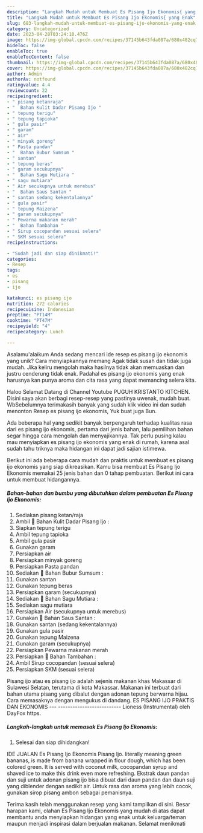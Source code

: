 ```yaml
---
description: "Langkah Mudah untuk Membuat Es Pisang Ijo Ekonomis{ yang Enak"
title: "Langkah Mudah untuk Membuat Es Pisang Ijo Ekonomis{ yang Enak"
slug: 683-langkah-mudah-untuk-membuat-es-pisang-ijo-ekonomis-yang-enak
category: Uncategorized
date: 2023-04-28T03:24:10.476Z
image: https://img-global.cpcdn.com/recipes/37145b643fda087a/680x482cq70/es-pisang-ijo-ekonomis-foto-resep-utama.jpg
hideToc: false
enableToc: true
enableTocContent: false
thumbnail: https://img-global.cpcdn.com/recipes/37145b643fda087a/680x482cq70/es-pisang-ijo-ekonomis-foto-resep-utama.jpg
cover: https://img-global.cpcdn.com/recipes/37145b643fda087a/680x482cq70/es-pisang-ijo-ekonomis-foto-resep-utama.jpg
author: Admin
authorAv: notfound
ratingvalue: 4.4
reviewcount: 22
recipeingredient:
- " pisang ketanraja"
- "  Bahan Kulit Dadar Pisang Ijo "
- " tepung terigu"
- " tepung tapioka"
- " gula pasir"
- " garam"
- " air"
- " minyak goreng"
- " Pasta pandan"
- "  Bahan Bubur Sumsum "
- " santan"
- " tepung beras"
- " garam secukupnya"
- "  Bahan Sagu Mutiara "
- " sagu mutiara"
- " Air secukupnya untuk merebus"
- "  Bahan Saus Santan "
- " santan sedang kekentalannya"
- " gula pasir"
- " tepung Maizena"
- " garam secukupnya"
- " Pewarna makanan merah"
- "  Bahan Tambahan "
- " Sirup cocopandan sesuai selera"
- " SKM sesuai selera"
recipeinstructions:

- "Sudah jadi dan siap dinikmati!"
categories:
- Resep
tags:
- es
- pisang
- ijo

katakunci: es pisang ijo 
nutrition: 272 calories
recipecuisine: Indonesian
preptime: "PT14M"
cooktime: "PT47M"
recipeyield: "4"
recipecategory: Lunch

---
```



Asalamu'alaikum Anda sedang mencari ide resep es pisang ijo ekonomis yang unik? Cara menyiapkannya memang Agak tidak susah dan tidak juga mudah. Jika keliru mengolah maka hasilnya tidak akan memuaskan dan justru cenderung tidak enak. Padahal es pisang ijo ekonomis yang enak harusnya kan punya aroma dan cita rasa yang dapat memancing selera kita.


Haloo Selamat Datang di Channel Youtube PUGUH KRISTANTO KITCHEN. Disini saya akan berbagi resep-resep yang pastinya uwenak, mudah buat. WbSebelumnya terimakasih banyak yang sudah klik video ini dan sudah menonton Resep es pisang ijo ekonomis, Yuk buat juga Bun.

Ada beberapa hal yang sedikit banyak berpengaruh terhadap kualitas rasa dari es pisang ijo ekonomis, pertama dari jenis bahan, lalu pemilihan bahan segar hingga cara mengolah dan menyajikannya. Tak perlu pusing kalau mau menyiapkan es pisang ijo ekonomis yang enak di rumah, karena asal sudah tahu triknya maka hidangan ini dapat jadi sajian istimewa.


Berikut ini ada beberapa cara mudah dan praktis untuk membuat es pisang ijo ekonomis yang siap dikreasikan. Kamu bisa membuat Es Pisang Ijo Ekonomis memakai 25 jenis bahan dan 0 tahap pembuatan. Berikut ini cara untuk membuat hidangannya.

<!--inarticleads1-->

##### Bahan-bahan dan bumbu yang dibutuhkan dalam pembuatan Es Pisang Ijo Ekonomis:

1. Sediakan  pisang ketan/raja
1. Ambil  🍒 Bahan Kulit Dadar Pisang Ijo :
1. Siapkan  tepung terigu
1. Ambil  tepung tapioka
1. Ambil  gula pasir
1. Gunakan  garam
1. Persiapkan  air
1. Persiapkan  minyak goreng
1. Persiapkan  Pasta pandan
1. Sediakan  🍒 Bahan Bubur Sumsum :
1. Gunakan  santan
1. Gunakan  tepung beras
1. Persiapkan  garam (secukupnya)
1. Sediakan  🍒 Bahan Sagu Mutiara :
1. Sediakan  sagu mutiara
1. Persiapkan  Air (secukupnya untuk merebus)
1. Gunakan  🍒 Bahan Saus Santan :
1. Gunakan  santan (sedang kekentalannya)
1. Gunakan  gula pasir
1. Gunakan  tepung Maizena
1. Gunakan  garam (secukupnya)
1. Persiapkan  Pewarna makanan merah
1. Persiapkan  🍒 Bahan Tambahan :
1. Ambil  Sirup cocopandan (sesuai selera)
1. Persiapkan  SKM (sesuai selera)


Pisang ijo atau es pisang ijo adalah sejenis makanan khas Makassar di Sulawesi Selatan, terutama di kota Makassar. Makanan ini terbuat dari bahan utama pisang yang dibalut dengan adonan tepung berwarna hijau. Cara memasaknya dengan mengukus di dandang. ES PISANG IJO PRAKTIS DAN EKONOMIS --- -------------------------- Lioness (Instrumental) oleh DayFox https. 

<!--inarticleads2-->

##### Langkah-langkah untuk memasak Es Pisang Ijo Ekonomis:


1. Selesai dan siap dihidangkan!

IDE JUALAN Es Pisang Ijo Ekonomis Pisang Ijo. literally meaning green bananas, is made from banana wrapped in flour dough, which has been colored green. It is served with coconut milk, cocopandan syrup and shaved ice to make this drink even more refreshing. Ekstrak daun pandan dan suji untuk adonan pisang ijo bisa dibuat dari daun pandan dan daun suji yang diblender dengan sedikit air. Untuk rasa dan aroma yang lebih cocok, gunakan sirop pisang ambon sebagai pemanisnya. 

Terima kasih telah menggunakan resep yang kami tampilkan di sini. Besar harapan kami, olahan Es Pisang Ijo Ekonomis yang mudah di atas dapat membantu anda menyiapkan hidangan yang enak untuk keluarga/teman maupun menjadi inspirasi dalam berjualan makanan. Selamat menikmati
